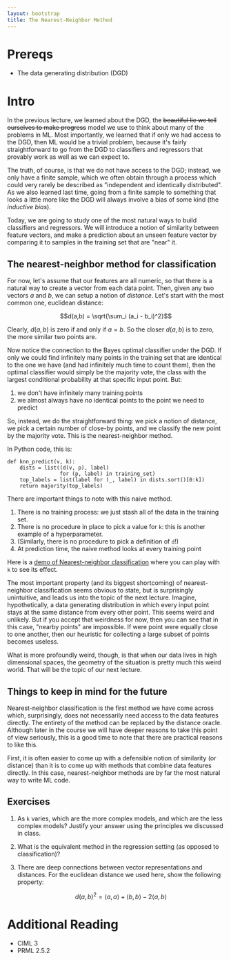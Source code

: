 ```yaml
---
layout: bootstrap
title: The Nearest-Neighbor Method
---
```


# Prereqs

* The data generating distribution (DGD)

# Intro

In the previous lecture, we learned about the DGD, the ~~beautiful lie
we tell ourselves to make progress~~ model we use to think about many
of the problems in ML. Most importantly, we learned that if only we
had access to the DGD, then ML would be a trivial problem, because
it's fairly straightforward to go from the DGD to classifiers and
regressors that provably work as well as we can expect to.

The truth, of course, is that we do not have access to the DGD;
instead, we only have a finite sample, which we often obtain through a
process which could very rarely be described as "independent and
identically distributed". As we also learned last time, going from a
finite sample to something that looks a little more like the DGD
will always involve a bias of some kind (the *inductive bias*).

Today, we are going to study one of the most natural ways to build
classifiers and regressors. We will introduce a notion of similarity
between feature vectors, and make a prediction about an unseen feature
vector by comparing it to samples in the training set that are "near"
it.


## The nearest-neighbor method for classification

For now, let's assume that our features are all numeric, so that there
is a natural way to create a vector from each data point. Then, 
given any two vectors $a$ and $b$, we can setup a notion of *distance*.
Let's start with the most common one, euclidean distance:

$$d(a,b) = \sqrt{\sum_i (a_i - b_i)^2}$$

Clearly, $d(a, b)$ is zero if and only if $a = b$. So the closer $d(a,
b)$ is to zero, the more similar two points are. 

Now notice the connection to the Bayes optimal classifier under the
DGD. If only we could find infinitely many points in the training set
that are identical to the one we have (and had infinitely much time to
count them), then the optimal classifier would simply be the majority
vote, the class with the largest conditional probability at that
specific input point. But:

1. we don't have infinitely many training points
2. we almost always have *no* identical points to the point we need to predict

So, instead, we do the straightforward thing: we pick a notion of
distance, we pick a certain number of close-by points, and we classify
the new point by the majority vote. This is the nearest-neighbor
method.

In Python code, this is:

    def knn_predict(v, k):
        dists = list((d(v, p), label)
                     for (p, label) in training_set)
        top_labels = list(label for (_, label) in dists.sort()[0:k])
        return majority(top_labels)

There are important things to note with this naive method.

1. There is no training process: we just stash all of the data in the training set. 
2. There is no procedure in place to pick a value for `k`: this is another example of a hyperparameter.
3. (Similarly, there is no procedure to pick a definition of `d`!)
4. At prediction time, the naive method looks at every training point

Here is a [demo of Nearest-neighbor
classification](/writing/data_science/nearest_neighbors/) where you
can play with `k` to see its effect.

The most important property (and its biggest shortcoming) of
nearest-neighbor classification seems obvious to state, but is
surprisingly unintuitive, and leads us into the topic of the next
lecture. Imagine, hypothetically, a data generating distribution in
which every input point stays at the same distance from every other
point. This seems weird and unlikely. But if you accept that weirdness
for now, then you can see that in this case, "nearby
points" are impossible. If were point were equally close to one
another, then our heuristic for collecting a large subset of points
becomes useless.

What is more profoundly weird, though, is that when our data lives in
high dimensional spaces, the geometry of the situation is pretty much
this weird world. That will be the topic of our next lecture.


## Things to keep in mind for the future

Nearest-neighbor classification is the first method we have come
across which, surprisingly, does not necessarily need access to the
data features directly. The entirety of the method can be replaced by
the distance oracle. Although later in the course we will have deeper
reasons to take this point of view seriously, this is a good time to
note that there are practical reasons to like this.

First, it is often easier to come up with a defensible notion of
similarity (or distance) than it is to come up with methods that
combine data features directly. In this case, nearest-neighbor methods
are by far the most natural way to write ML code.

## Exercises

1. As `k` varies, which are the more complex models, and which are the less complex
   models? Justify your answer using the principles we discussed in class.
2. What is the equivalent method in the regression setting (as opposed
   to classification)?
3. There are deep connections between vector representations and
   distances. For the euclidean distance we used here, show the following
   property:

   $$d(a,b)^2 = \langle a, a \rangle + \langle b, b \rangle - 2 \langle a, b \rangle$$

   
# Additional Reading

* CIML 3
* PRML 2.5.2

